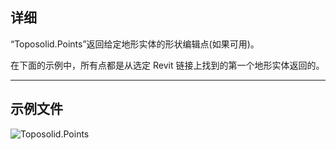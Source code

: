 ## 详细
“Toposolid.Points”返回给定地形实体的形状编辑点(如果可用)。

在下面的示例中，所有点都是从选定 Revit 链接上找到的第一个地形实体返回的。
___
## 示例文件

![Toposolid.Points](./Revit.Elements.Toposolid.Points_img.jpg)
